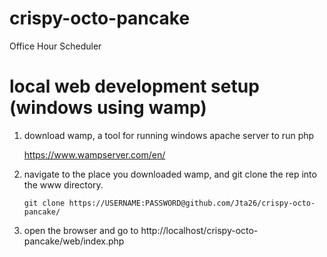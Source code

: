 # crispy-octo-pancake
Office Hour Scheduler







# local web development setup (windows using wamp)
1. download wamp, a tool for running windows apache server to run php

    https://www.wampserver.com/en/


2. navigate to the place you downloaded wamp, and git clone the rep into the www directory.

    ```git clone https://USERNAME:PASSWORD@github.com/Jta26/crispy-octo-pancake/```

3. open the browser and go to http://localhost/crispy-octo-pancake/web/index.php
